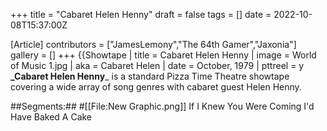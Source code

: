 +++
title = "Cabaret Helen Henny"
draft = false
tags = []
date = 2022-10-08T15:37:00Z

[Article]
contributors = ["JamesLemony","The 64th Gamer","Jaxonia"]
gallery = []
+++
{{Showtape | title = Cabaret Helen Henny
| image = World of Music 1.jpg
| aka = Cabaret Helen
| date = October, 1979
| pttreel = y
**_Cabaret Helen Henny**_ is a standard Pizza Time Theatre showtape covering a wide array of song genres with cabaret guest Helen Henny.

##Segments:##
#[[File:New Graphic.png]] If I Knew You Were Coming I'd Have Baked A Cake
##